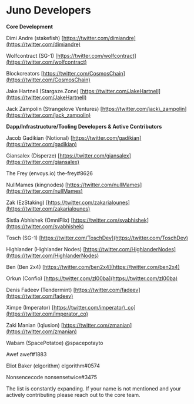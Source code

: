 # Juno Developers

**Core Development**

Dimi Andre \(stakefish\) [https://twitter.com/dimiandre](https://twitter.com/dimiandre)

Wolfcontract \(SG-1\) [https://twitter.com/wolfcontract](https://twitter.com/wolfcontract)

Blockcreators [https://twitter.com/CosmosChain](https://twitter.com/CosmosChain)

Jake Hartnell \(Stargaze.Zone\) [https://twitter.com/JakeHartnell](https://twitter.com/JakeHartnell)

Jack Zampolin \(Strangelove Ventures\) [https://twitter.com/jack\_zampolin](https://twitter.com/jack_zampolin)



**Dapp/Infrastructure/Tooling Developers & Active Contributors**

Jacob Gadikian \(Notional\) [https://twitter.com/gadikian](https://twitter.com/gadikian)

Giansalex \(Disperze\) [https://twitter.com/giansalex](https://twitter.com/giansalex)

The Frey \(envoys.io\) the-frey\#8626

NullMames \(kingnodes\) [https://twitter.com/nullMames](https://twitter.com/nullMames)

Zak \(EzStaking\) [https://twitter.com/zakarialounes](https://twitter.com/zakarialounes)

Sistla Abhishek \(OmniFlix\) [https://twitter.com/svabhishek](https://twitter.com/svabhishek)

Tosch \(SG-1\) [https://twitter.com/ToschDev](https://twitter.com/ToschDev)

Highlander \(Highlander Nodes\) [https://twitter.com/HighlanderNodes](https://twitter.com/HighlanderNodes)

Ben  \(Ben 2x4\) [https://twitter.com/ben2x4](https://twitter.com/ben2x4)

Orkun \(Confio\) [https://twitter.com/zl00ba](https://twitter.com/zl00ba)

Denis Fadeev \(Tendermint\) [https://twitter.com/fadeev](https://twitter.com/fadeev)

Ximpe \(Imperator\) [https://twitter.com/imperator\_co](https://twitter.com/imperator_co)

Zaki Manian \(Iqlusion\) [https://twitter.com/zmanian](https://twitter.com/zmanian)

Wabam \(SpacePotatoe\) @spacepotayto

Awef awef\#1883

Eliot Baker \(elgorithm\) elgorithm\#0574

Nonsencecode nonsensetwice\#3475



The list is constantly expanding. If your name is not mentioned and your actively contributing please reach out to the core team.













